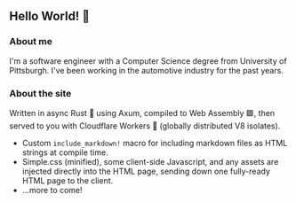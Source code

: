 ## Hello World! 👋

### About me

I'm a software engineer with a Computer Science degree from University of Pittsburgh. I've been working in the automotive industry for the past <script>document.write(new Date().getFullYear() - 2020)</script> years.

### About the site

Written in async Rust 🦀 using Axum, compiled to Web Assembly 🟪, then served to you with Cloudflare Workers 🔸 (globally distributed V8 isolates).

- Custom `include_markdown!` macro for including markdown files as HTML strings at compile time.
- Simple.css (minified), some client-side Javascript, and any assets are injected directly into the HTML page, sending down one fully-ready HTML page to the client.
- ...more to come!
